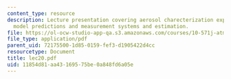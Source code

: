 ```yaml
---
content_type: resource
description: Lecture presentation covering aerosol charecterization experiment, match
  model predictions and measurement systems and estimation.
file: https://ol-ocw-studio-app-qa.s3.amazonaws.com/courses/10-571j-atmospheric-physics-and-chemistry-spring-2006/11854d81aa43169575be0a848fd6a05e_lec20.pdf
file_type: application/pdf
parent_uid: 72175500-1d85-0159-fef3-d1905422d4cc
resourcetype: Document
title: lec20.pdf
uid: 11854d81-aa43-1695-75be-0a848fd6a05e
---
```


